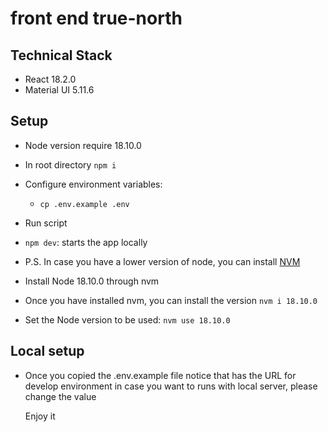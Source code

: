 # front end true-north

## Technical Stack

- React 18.2.0
- Material UI 5.11.6

## Setup

- Node version require 18.10.0
- In root directory `npm i`
- Configure environment variables:
  - `cp .env.example .env`
- Run script
- `npm dev`: starts the app locally

- P.S. In case you have a lower version of node, you can install [NVM](https://github.com/nvm-sh/nvm)
- Install Node 18.10.0 through nvm
- Once you have installed nvm, you can install the version `nvm i 18.10.0`
- Set the Node version to be used: `nvm use 18.10.0`


## Local setup 
- Once  you copied the .env.example file notice that has the URL for develop environment 
  in case you want to runs with local server, please change the value

  Enjoy it